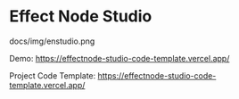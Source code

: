 # Effect Node Studio

docs/img/enstudio.png

Demo:
https://effectnode-studio-code-template.vercel.app/

Project Code Template:
https://effectnode-studio-code-template.vercel.app/

